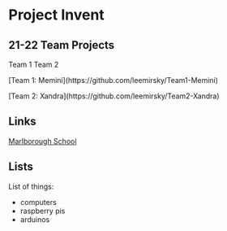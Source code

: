 # Project Invent

## 21-22 Team Projects

Team 1
Team 2

<p> [Team 1: Memini](https://github.com/leemirsky/Team1-Memini) </p>
<p> [Team 2: Xandra](https://github.com/leemirsky/Team2-Xandra) </p>

## Links

[Marlborough School](http://marlborough.org)


## Lists

List of things:
- computers
- raspberry pis
- arduinos


